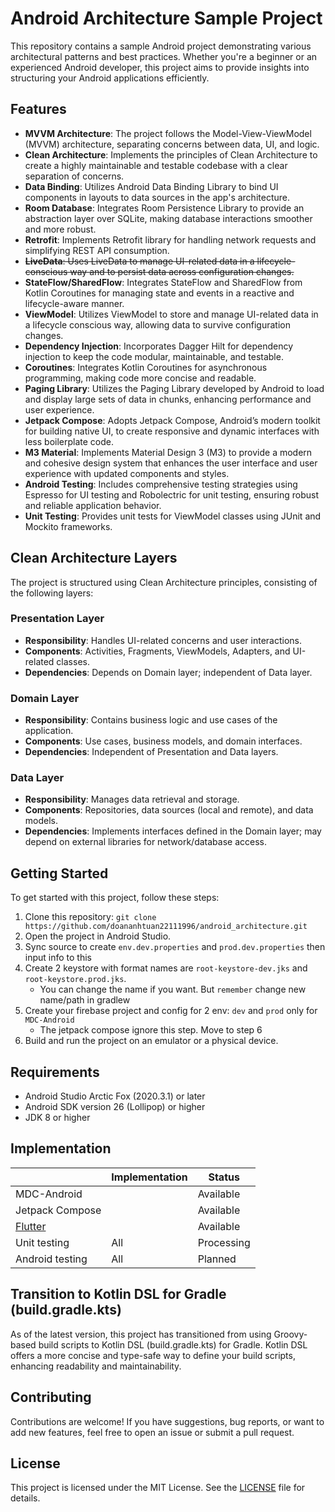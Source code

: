 # Android Architecture Sample Project

This repository contains a sample Android project demonstrating various architectural patterns and
best practices. Whether you're a beginner or an experienced Android developer, this project aims to
provide insights into structuring your Android applications efficiently.

## Features

- **MVVM Architecture**: The project follows the Model-View-ViewModel (MVVM) architecture,
  separating concerns between data, UI, and logic.
- **Clean Architecture**: Implements the principles of Clean Architecture to create a highly
  maintainable and testable codebase with a clear separation of concerns.
- **Data Binding**: Utilizes Android Data Binding Library to bind UI components in layouts to data
  sources in the app's architecture.
- **Room Database**: Integrates Room Persistence Library to provide an abstraction layer over
  SQLite, making database interactions smoother and more robust.
- **Retrofit**: Implements Retrofit library for handling network requests and simplifying REST API
  consumption.
- ~~**LiveData**: Uses LiveData to manage UI-related data in a lifecycle-conscious way and to
  persist data across configuration changes.~~
- **StateFlow/SharedFlow**: Integrates StateFlow and SharedFlow from Kotlin Coroutines for managing
  state and events in a reactive and lifecycle-aware manner.
- **ViewModel**: Utilizes ViewModel to store and manage UI-related data in a lifecycle conscious
  way, allowing data to survive configuration changes.
- **Dependency Injection**: Incorporates Dagger Hilt for dependency injection to keep the code
  modular, maintainable, and testable.
- **Coroutines**: Integrates Kotlin Coroutines for asynchronous programming, making code more
  concise and readable.
- **Paging Library**: Utilizes the Paging Library developed by Android to load and display large
  sets of data in chunks, enhancing performance and user experience.
- **Jetpack Compose**: Adopts Jetpack Compose, Android’s modern toolkit for building native UI, to
  create responsive and dynamic interfaces with less boilerplate code.
- **M3 Material**: Implements Material Design 3 (M3) to provide a modern and cohesive design system
  that enhances the user interface and user experience with updated components and styles.
- **Android Testing**: Includes comprehensive testing strategies using Espresso for UI testing and
  Robolectric for unit testing, ensuring robust and reliable application behavior.
- **Unit Testing**: Provides unit tests for ViewModel classes using JUnit and Mockito frameworks.

## Clean Architecture Layers

The project is structured using Clean Architecture principles, consisting of the following layers:

### Presentation Layer

- **Responsibility**: Handles UI-related concerns and user interactions.
- **Components**: Activities, Fragments, ViewModels, Adapters, and UI-related classes.
- **Dependencies**: Depends on Domain layer; independent of Data layer.

### Domain Layer

- **Responsibility**: Contains business logic and use cases of the application.
- **Components**: Use cases, business models, and domain interfaces.
- **Dependencies**: Independent of Presentation and Data layers.

### Data Layer

- **Responsibility**: Manages data retrieval and storage.
- **Components**: Repositories, data sources (local and remote), and data models.
- **Dependencies**: Implements interfaces defined in the Domain layer; may depend on external
  libraries for network/database access.

## Getting Started

To get started with this project, follow these steps:

1. Clone this
   repository: `git clone https://github.com/doananhtuan22111996/android_architecture.git`
2. Open the project in Android Studio.
3. Sync source to create `env.dev.properties` and `prod.dev.properties` then input info to this
4. Create 2 keystore with format names are `root-keystore-dev.jks` and `root-keystore.prod.jks`.
    - You can change the name if you want. But `remember` change new name/path in gradlew
5. Create your firebase project and config for 2 env: `dev` and `prod` only for `MDC-Android`
    - The jetpack compose ignore this step. Move to step 6
6. Build and run the project on an emulator or a physical device.

## Requirements

- Android Studio Arctic Fox (2020.3.1) or later
- Android SDK version 26 (Lollipop) or higher
- JDK 8 or higher

## Implementation

|                                                                        | Implementation | Status     |
|------------------------------------------------------------------------|----------------|------------|
| MDC-Android                                                            |                | Available  |
| Jetpack Compose                                                        |                | Available  |
| [Flutter](https://github.com/doananhtuan22111996/flutter_architecture) |                | Available  |
| Unit testing                                                           | All            | Processing |
| Android testing                                                        | All            | Planned    |

## Transition to Kotlin DSL for Gradle (build.gradle.kts)

As of the latest version, this project has transitioned from using Groovy-based build scripts to
Kotlin DSL (build.gradle.kts) for Gradle. Kotlin DSL offers a more concise and type-safe way to
define your build scripts, enhancing readability and maintainability.

## Contributing

Contributions are welcome! If you have suggestions, bug reports, or want to add new features, feel
free to open an issue or submit a pull request.

## License

This project is licensed under the MIT License. See the [LICENSE](LICENSE) file for details.
